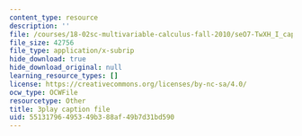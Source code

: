 ```yaml
---
content_type: resource
description: ''
file: /courses/18-02sc-multivariable-calculus-fall-2010/seO7-TwXH_I_captions.vtt
file_size: 42756
file_type: application/x-subrip
hide_download: true
hide_download_original: null
learning_resource_types: []
license: https://creativecommons.org/licenses/by-nc-sa/4.0/
ocw_type: OCWFile
resourcetype: Other
title: 3play caption file
uid: 55131796-4953-49b3-88af-49b7d31bd590
---
```


